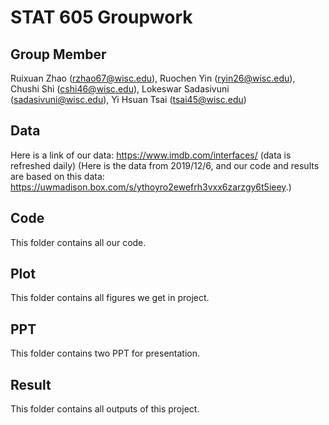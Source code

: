 # STAT 605 Groupwork

## Group Member
Ruixuan Zhao (rzhao67@wisc.edu), Ruochen Yin (ryin26@wisc.edu), Chushi Shi (cshi46@wisc.edu), Lokeswar Sadasivuni (sadasivuni@wisc.edu), Yi Hsuan Tsai (tsai45@wisc.edu)

## Data
Here is a link of our data:  https://www.imdb.com/interfaces/ (data is refreshed daily)
(Here is the data from 2019/12/6, and our code and results are based on this data: https://uwmadison.box.com/s/ythoyro2ewefrh3vxx6zarzgy6t5ieey.)

## Code
This folder contains all our code.

## Plot
This folder contains all figures we get in project.

## PPT
This folder contains two PPT for presentation.

## Result
This folder contains all outputs of this project.

